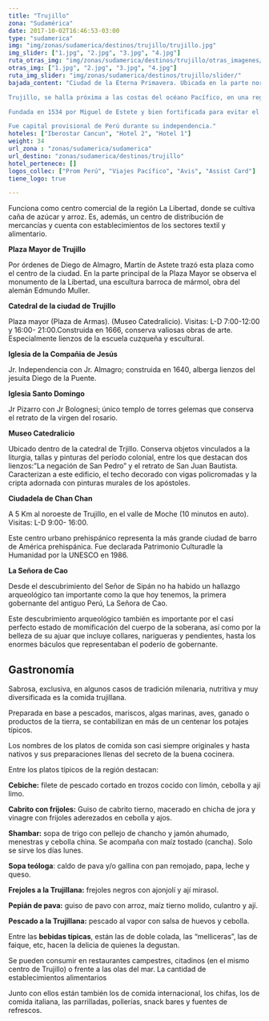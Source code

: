```yaml
---
title: "Trujillo"
zona: "Sudamérica"
date: 2017-10-02T16:46:53-03:00
type: "sudamerica"
img: "img/zonas/sudamerica/destinos/trujillo/trujillo.jpg"
img_slider: ["1.jpg", "2.jpg", "3.jpg", "4.jpg"]
ruta_otras_img: "img/zonas/sudamerica/destinos/trujillo/otras_imagenes/"
otras_img: ["1.jpg", "2.jpg", "3.jpg", "4.jpg"]
ruta_img_slider: "img/zonas/sudamerica/destinos/trujillo/slider/"
bajada_content: "Ciudad de la Eterna Primavera. Ubicada en la parte noreste de Perú, es la capital del departamento de La Libertad.

Trujillo, se halla próxima a las costas del océano Pacífico, en una región costera desértica.

Fundada en 1534 por Miguel de Estete y bien fortificada para evitar el asalto de los piratas.

Fue capital provisional de Perú durante su independencia."
hoteles: ["Iberostar Cancun", "Hotel 2", "Hotel 1"]
weight: 34
url_zona : "zonas/sudamerica/sudamerica"
url_destino: "zonas/sudamerica/destinos/trujillo"
hotel_pertenece: []
logos_collec: ["Prom Perú", "Viajes Pacífico", "Avis", "Assist Card"]
tiene_logo: true

---
```

Funciona como centro comercial de la región La Libertad, donde se cultiva caña de azúcar y arroz. Es, además, un centro de distribución de mercancías y cuenta con establecimientos de los sectores textil y alimentario.

**Plaza Mayor de Trujillo**

Por órdenes de Diego de Almagro, Martín de Astete trazó esta plaza como el centro de la ciudad. En la parte principal de la Plaza Mayor se observa el monumento de la Libertad, una escultura barroca de mármol, obra del alemán Edmundo Muller.

**Catedral de la ciudad de Trujillo**

Plaza mayor (Plaza de Armas). (Museo Catedralicio). Visitas: L-D 7:00-12:00 y 16:00- 21:00.Construida en 1666, conserva valiosas obras de arte. Especialmente lienzos de la escuela cuzqueña y escultural.

**Iglesia de la Compañia de Jesús**

Jr. Independencia con Jr. Almagro; construida en 1640, alberga lienzos del jesuita Diego de la Puente.

**Iglesia Santo Domingo**

Jr Pizarro con Jr Bolognesi; único templo de torres gelemas que conserva el retrato de la virgen del rosario.

**Museo Catedralicio**

Ubicado dentro de la catedral de Trjillo. Conserva objetos vinculados a la liturgia, tallas y pinturas del período colonial, entre los que destacan dos lienzos:”La negación de San Pedro” y el retrato de San Juan Bautista. Caracterizan a este edificio, el techo decorado con vigas policromadas y la cripta adornada con pinturas murales de los apóstoles.

**Ciudadela de Chan Chan**

A 5 Km al noroeste de Trujillo, en el valle de Moche (10 minutos en auto). Visitas: L-D 9:00- 16:00.

Este centro urbano prehispánico representa la más grande ciudad de barro de América prehispánica. Fue declarada Patrimonio Culturadle la Humanidad por la UNESCO en 1986.

**La Señora de Cao**

Desde el descubrimiento del Señor de Sipán no ha habido un hallazgo arqueológico tan importante como la que hoy tenemos, la primera gobernante del antiguo Perú, La Señora de Cao.

Este descubrimiento arqueológico también es importante por el casi perfecto estado de momificación del cuerpo de la soberana, así como por la belleza de su ajuar que incluye collares, narigueras y pendientes, hasta los enormes báculos que representaban el poderío de gobernante.

## Gastronomía

Sabrosa, exclusiva, en algunos casos de tradición milenaria, nutritiva y muy diversificada es la comida trujillana.

Preparada en base a pescados, mariscos, algas marinas, aves, ganado o productos de la tierra, se contabilizan en más de un centenar los potajes típicos.

Los nombres de los platos de comida son casi siempre originales y hasta nativos y sus preparaciones llenas del secreto de la buena cocinera.

Entre los platos típicos de la región destacan:

**Cebiche:** filete de pescado cortado en trozos cocido con limón, cebolla y ají limo.

**Cabrito con frijoles:** Guiso de cabrito tierno, macerado en chicha de jora y vinagre con frijoles aderezados en cebolla y ajos.

**Shambar:** sopa de trigo con pellejo de chancho y jamón ahumado, menestras y cebolla china. Se acompaña con maíz tostado (cancha). Solo se sirve los días lunes.

**Sopa teóloga**: caldo de pava y/o gallina con pan remojado, papa, leche y queso.

**Frejoles a la Trujillana:** frejoles negros con ajonjolí y ají mirasol.

**Pepián de pava:** guiso de pavo con arroz, maíz tierno molido, culantro y ají.

**Pescado a la Trujillana:** pescado al vapor con salsa de huevos y cebolla.

Entre las **bebidas típicas**, están las de doble colada, las “melliceras”, las de faique, etc, hacen la delicia de quienes la degustan.

Se pueden consumir en restaurantes campestres, citadinos (en el mismo centro de Trujillo) o frente  a las olas del mar. La cantidad de establecimientos alimentarios

Junto con ellos están también los de comida internacional, los chifas, los de comida italiana, las parrilladas, pollerías, snack bares y fuentes de refrescos.
